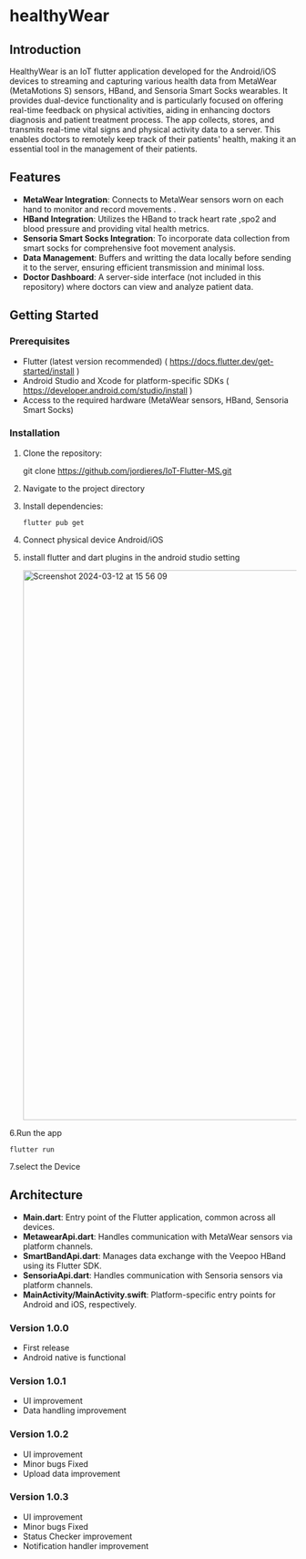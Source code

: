 # healthyWear


## Introduction

HealthyWear is an IoT flutter application developed for the Android/iOS devices to streaming and capturing various health data from MetaWear (MetaMotions S) sensors,  HBand, and Sensoria Smart Socks wearables. It provides dual-device functionality and is particularly focused on offering real-time feedback on physical activities, aiding in enhancing doctors diagnosis and patient treatment process. The app collects, stores, and transmits real-time vital signs and physical activity data to a server. This enables doctors to remotely keep track of their patients' health, making it an essential tool in the management of their patients.


## Features
- **MetaWear Integration**: Connects to MetaWear sensors worn on each hand to monitor and record movements .
- **HBand Integration**: Utilizes the HBand to track heart rate ,spo2 and blood pressure and providing vital health metrics.
- **Sensoria Smart Socks Integration**: To incorporate data collection from smart socks for comprehensive foot movement analysis.
- **Data Management**: Buffers and writting the data locally before sending it to the server, ensuring efficient transmission and minimal loss.
- **Doctor Dashboard**: A server-side interface (not included in this repository) where doctors can view and analyze patient data.




## Getting Started


### Prerequisites
- Flutter (latest version recommended)  ( https://docs.flutter.dev/get-started/install )
- Android Studio and Xcode for platform-specific SDKs  ( https://developer.android.com/studio/install )
- Access to the required hardware (MetaWear sensors,  HBand, Sensoria Smart Socks)


### Installation

1. Clone the repository:

   git clone https://github.com/jordieres/IoT-Flutter-MS.git

2. Navigate to the project directory

3. Install dependencies:

       flutter pub get

5. Connect physical device Android/iOS

6. install flutter and dart plugins in the android studio setting

     <img width="965" alt="Screenshot 2024-03-12 at 15 56 09" src="https://github.com/jordieres/IoT-Flutter-MS/assets/44529458/eae48f08-b261-490b-bc18-d606d5e72a78">

6.Run the app

    flutter run

7.select the Device


## Architecture
- **Main.dart**: Entry point of the Flutter application, common across all devices.
- **MetawearApi.dart**: Handles communication with MetaWear sensors via platform channels.
- **SmartBandApi.dart**: Manages data exchange with the Veepoo HBand using its Flutter SDK.
- **SensoriaApi.dart**: Handles communication with Sensoria sensors via platform channels.
- **MainActivity/MainActivity.swift**: Platform-specific entry points for Android and iOS, respectively.



### Version 1.0.0
- First release
- Android native is functional

### Version 1.0.1
- UI improvement
- Data handling improvement

### Version 1.0.2
- UI improvement
- Minor bugs Fixed
- Upload data improvement

### Version 1.0.3
- UI improvement
- Minor bugs Fixed
- Status Checker improvement
- Notification handler improvement





